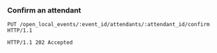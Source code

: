 ### Confirm an attendant

```http
PUT /open_local_events/:event_id/attendants/:attendant_id/confirm HTTP/1.1
```

```http
HTTP/1.1 202 Accepted
```
